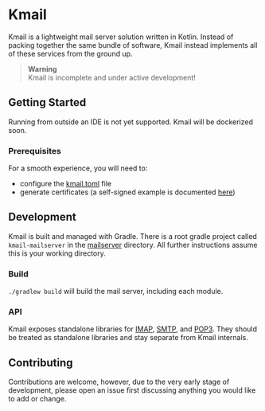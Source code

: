 # Kmail
Kmail is a lightweight mail server solution written in Kotlin. Instead of packing together the same bundle of software, Kmail instead implements all of these services from the ground up.

> **Warning**  
> Kmail is incomplete and under active development!

## Getting Started
Running from outside an IDE is not yet supported. Kmail will be dockerized soon.

### Prerequisites
For a smooth experience, you will need to:
- configure the [kmail.toml](kmail.toml) file
- generate certificates (a self-signed example is documented [here](GENERATING_CERT.md))

## Development
Kmail is built and managed with Gradle. There is a root gradle project called `kmail-mailserver` in the [mailserver](mailserver) directory. All further instructions assume this is your working directory.

### Build
`./gradlew build` will build the mail server, including each module.

### API
Kmail exposes standalone libraries for [IMAP](mailserver/imap), [SMTP](mailserver/smtp), and [POP3](mailserver/pop3). They should be treated as standalone libraries and stay separate from Kmail internals. 

## Contributing
Contributions are welcome, however, due to the very early stage of development, please open an issue first discussing anything you would like to add or change.